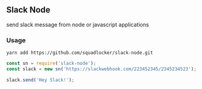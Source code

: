 ## Slack Node
send slack message from node or javascript applications

### Usage

```shell
yarn add https://github.com/squadlocker/slack-node.git
```

``` javascript
const sn = require('slack-node');
const slack = new sn('https://slackwebhook.com/223452345/2345234523');

slack.send('Hey Slack!');
```

